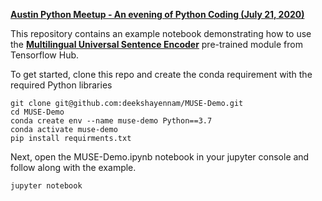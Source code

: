 **[Austin Python Meetup - An evening of Python Coding (July 21, 2020)](https://www.meetup.com/austinpython/events/phlttrybckbcc/)**


This repository contains an example notebook demonstrating how to use the **[Multilingual Universal Sentence Encoder](https://tfhub.dev/google/universal-sentence-encoder-multilingual/3)** pre-trained module from Tensorflow Hub. 


To get started, clone this repo and create the conda requirement with the required Python libraries 
```
git clone git@github.com:deekshayennam/MUSE-Demo.git
cd MUSE-Demo
conda create env --name muse-demo Python==3.7
conda activate muse-demo
pip install requirments.txt

```
Next, open the MUSE-Demo.ipynb notebook in your jupyter console and follow along with the example.

```
jupyter notebook

```




